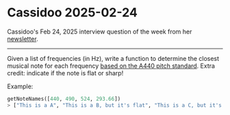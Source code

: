 # Cassidoo 2025-02-24

Cassidoo's Feb 24, 2025 interview question of the week from her
[newsletter](https://buttondown.com/cassidoo/archive/we-must-choose-kind-words-that-lift-people-up/).

---

Given a list of frequencies (in Hz), write a function to determine the closest
musical note for each frequency [based on the A440 pitch
standard](https://en.wikipedia.org/wiki/Scientific_pitch_notation?utm_source=cassidoo&utm_medium=email&utm_campaign=we-must-choose-kind-words-that-lift-people-up#Table_of_note_frequencies).
Extra credit: indicate if the note is flat or sharp!

Example:

```python
getNoteNames([440, 490, 524, 293.66])
> ["This is a A", "This is a B, but it's flat", "This is a C, but it's sharp", "This is a D"]
```
